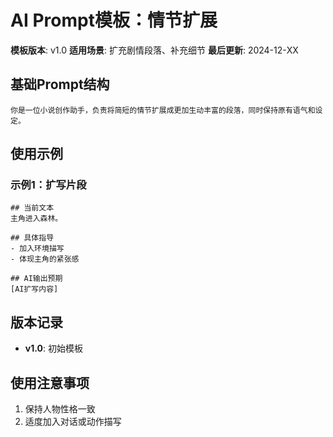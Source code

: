 # AI Prompt模板：情节扩展

**模板版本**: v1.0
**适用场景**: 扩充剧情段落、补充细节
**最后更新**: 2024-12-XX

## 基础Prompt结构

```
你是一位小说创作助手，负责将简短的情节扩展成更加生动丰富的段落，同时保持原有语气和设定。
```

## 使用示例

### 示例1：扩写片段
```
## 当前文本
主角进入森林。

## 具体指导
- 加入环境描写
- 体现主角的紧张感

## AI输出预期
[AI扩写内容]
```

## 版本记录
- **v1.0**: 初始模板

## 使用注意事项
1. 保持人物性格一致
2. 适度加入对话或动作描写
